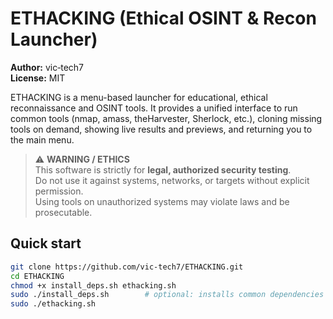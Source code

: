 # ETHACKING (Ethical OSINT & Recon Launcher)

**Author:** vic‑tech7  
**License:** MIT

ETHACKING is a menu-based launcher for educational, ethical reconnaissance and OSINT tools.
It provides a unified interface to run common tools (nmap, amass, theHarvester, Sherlock, etc.),
cloning missing tools on demand, showing live results and previews, and returning you to the main menu.

> ⚠️ **WARNING / ETHICS**  
> This software is strictly for **legal, authorized security testing**.  
> Do not use it against systems, networks, or targets without explicit permission.  
> Using tools on unauthorized systems may violate laws and be prosecutable.

## Quick start

```bash
git clone https://github.com/vic-tech7/ETHACKING.git
cd ETHACKING
chmod +x install_deps.sh ethacking.sh
sudo ./install_deps.sh        # optional: installs common dependencies
sudo ./ethacking.sh
